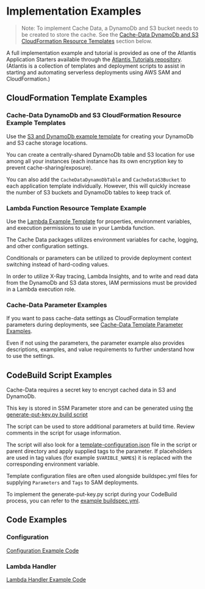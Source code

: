 # Implementation Examples

> Note: To implement Cache Data, a DynamoDb and S3 bucket needs to be created to store the cache. See the [Cache-Data DynamoDb and S3 CloudFormation Resource Templates](#cache-data-dynamodb-and-s3-cloudformation-resource-templates) section below.

A full implementation example and tutorial is provided as one of the Atlantis Application Starters available through the [Atlantis Tutorials repository](https://github.com/63klabs/atlantis-tutorials). (Atlantis is a collection of templates and deployment scripts to assist in starting and automating serverless deployments using AWS SAM and CloudFormation.)

## CloudFormation Template Examples

### Cache-Data DynamoDb and S3 CloudFormation Resource Example Templates

Use the [S3 and DynamoDb example template](./example-template-s3-and-dynamodb-cache-store.yml) for creating your DynamoDb and S3 cache storage locations.

You can create a centrally-shared DynamoDb table and S3 location for use among all your instances (each instance has its own encryption key to prevent cache-sharing/exposure).

You can also add the `CacheDataDynamoDbTable` and `CacheDataS3Bucket` to each application template individually. However, this will quickly increase the number of S3 buckets and DynamoDb tables to keep track of.

### Lambda Function Resource Template Example

Use the [Lambda Example Template](./example-template-lambda-function.yml) for properties, environment variables, and execution permissions to use in your Lambda function.

The Cache Data packages utilizes environment variables for cache, logging, and other configuration settings.

Conditionals or parameters can be utilized to provide deployment context switching instead of hard-coding values.

In order to utilize X-Ray tracing, Lambda Insights, and to write and read data from the DynamoDb and S3 data stores, IAM permissions must be provided in a Lambda execution role.

### Cache-Data Parameter Examples

If you want to pass cache-data settings as CloudFormation template parameters during deployments, see [Cache-Data Template Parameter Examples](./example-template-parameters.yml).

Even if not using the parameters, the parameter example also provides descriptions, examples, and value requirements to further understand how to use the settings.

## CodeBuild Script Examples

Cache-Data requires a secret key to encrypt cached data in S3 and DynamoDb. 

This key is stored in SSM Parameter store and can be generated using [the generate-put-key.py build script](./generate-put-key.py)

The script can be used to store additional parameters at build time. Review comments in the script for usage information.

The script will also look for a [template-configuration.json](./template-configuration.json) file in the script or parent directory and apply supplied tags to the parameter. If placeholders are used in tag values (for example `$VARIBLE_NAME$`) it is replaced with the corresponding environment variable.

Template configuration files are often used alongside buildspec.yml files for supplying `Parameters` and `Tags` to SAM deployments.

To implement the generate-put-key.py script during your CodeBuild process, you can refer to the [example buildspec.yml](./example-buildspec.yml).

## Code Examples

### Configuration

[Configuration Example Code](./example-config.js)

### Lambda Handler

[Lambda Handler Example Code](./example-handler.js)
